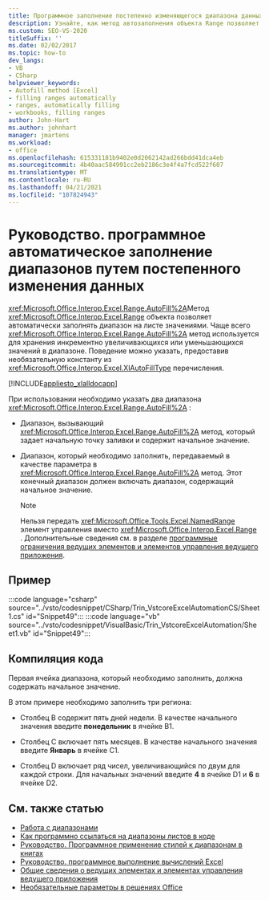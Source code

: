 ```yaml
---
title: Программное заполнение постепенно изменяющегося диапазона данных
description: Узнайте, как метод автозаполнения объекта Range позволяет автоматически заполнять диапазон на листе значениями.
ms.custom: SEO-VS-2020
titleSuffix: ''
ms.date: 02/02/2017
ms.topic: how-to
dev_langs:
- VB
- CSharp
helpviewer_keywords:
- Autofill method [Excel]
- filling ranges automatically
- ranges, automatically filling
- workbooks, filling ranges
author: John-Hart
ms.author: johnhart
manager: jmartens
ms.workload:
- office
ms.openlocfilehash: 615331181b9402e0d2062142ad266bdd41dca4eb
ms.sourcegitcommit: 4b40aac584991cc2eb2186c3e4f4a7fcd522f607
ms.translationtype: MT
ms.contentlocale: ru-RU
ms.lasthandoff: 04/21/2021
ms.locfileid: "107824943"
---
```

# <a name="how-to-programmatically-automatically-fill-ranges-with-incrementally-changing-data"></a>Руководство. программное автоматическое заполнение диапазонов путем постепенного изменения данных
  <xref:Microsoft.Office.Interop.Excel.Range.AutoFill%2A>Метод <xref:Microsoft.Office.Interop.Excel.Range> объекта позволяет автоматически заполнять диапазон на листе значениями. Чаще всего <xref:Microsoft.Office.Interop.Excel.Range.AutoFill%2A> метод используется для хранения инкрементно увеличивающихся или уменьшающихся значений в диапазоне. Поведение можно указать, предоставив необязательную константу из <xref:Microsoft.Office.Interop.Excel.XlAutoFillType> перечисления.

 [!INCLUDE[appliesto_xlalldocapp](../vsto/includes/appliesto-xlalldocapp-md.md)]

 При использовании необходимо указать два диапазона <xref:Microsoft.Office.Interop.Excel.Range.AutoFill%2A> :

- Диапазон, вызывающий <xref:Microsoft.Office.Interop.Excel.Range.AutoFill%2A> метод, который задает начальную точку заливки и содержит начальное значение.

- Диапазон, который необходимо заполнить, передаваемый в качестве параметра в <xref:Microsoft.Office.Interop.Excel.Range.AutoFill%2A> метод. Этот конечный диапазон должен включать диапазон, содержащий начальное значение.

    > [!NOTE]
    > Нельзя передать <xref:Microsoft.Office.Tools.Excel.NamedRange> элемент управления вместо <xref:Microsoft.Office.Interop.Excel.Range> . Дополнительные сведения см. в разделе [программные ограничения ведущих элементов и элементов управления ведущего приложения](../vsto/programmatic-limitations-of-host-items-and-host-controls.md).

## <a name="example"></a>Пример
 :::code language="csharp" source="../vsto/codesnippet/CSharp/Trin_VstcoreExcelAutomationCS/Sheet1.cs" id="Snippet49":::
 :::code language="vb" source="../vsto/codesnippet/VisualBasic/Trin_VstcoreExcelAutomation/Sheet1.vb" id="Snippet49":::

## <a name="compile-the-code"></a>Компиляция кода
 Первая ячейка диапазона, который необходимо заполнить, должна содержать начальное значение.

 В этом примере необходимо заполнить три региона:

- Столбец B содержит пять дней недели. В качестве начального значения введите **понедельник** в ячейке B1.

- Столбец C включает пять месяцев. В качестве начального значения введите **Январь** в ячейке C1.

- Столбец D включает ряд чисел, увеличивающийся по двум для каждой строки. Для начальных значений введите **4** в ячейке D1 и **6** в ячейке D2.

## <a name="see-also"></a>См. также статью
- [Работа с диапазонами](../vsto/working-with-ranges.md)
- [Как программно ссылаться на диапазоны листов в коде](../vsto/how-to-programmatically-refer-to-worksheet-ranges-in-code.md)
- [Руководство. Программное применение стилей к диапазонам в книгах](../vsto/how-to-programmatically-apply-styles-to-ranges-in-workbooks.md)
- [Руководство. программное выполнение вычислений Excel](../vsto/how-to-programmatically-run-excel-calculations-programmatically.md)
- [Общие сведения о ведущих элементах и элементах управления ведущего приложения](../vsto/host-items-and-host-controls-overview.md)
- [Необязательные параметры в решениях Office](../vsto/optional-parameters-in-office-solutions.md)
